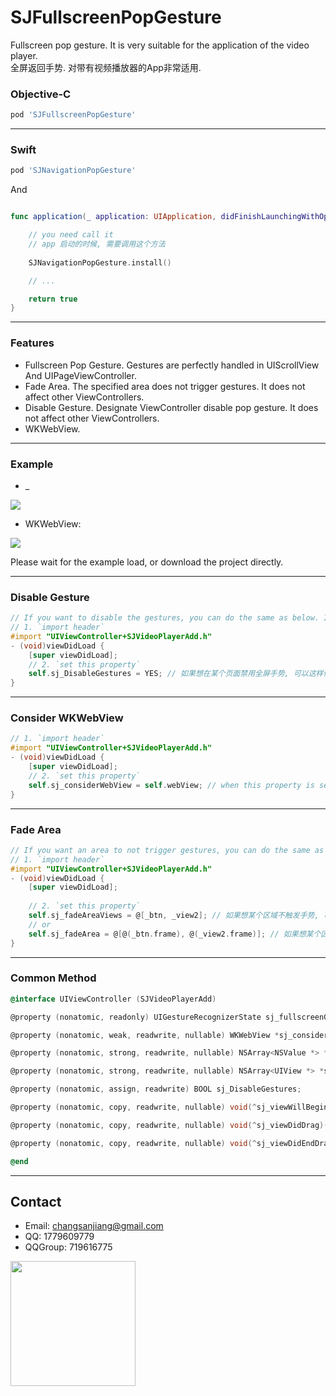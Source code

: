 # SJFullscreenPopGesture
Fullscreen pop gesture. It is very suitable for the application of the video player.    
全屏返回手势.  对带有视频播放器的App非常适用.

### Objective-C
```ruby
pod 'SJFullscreenPopGesture'
```
___

### Swift
```ruby
pod 'SJNavigationPopGesture'
```
And

```swift

func application(_ application: UIApplication, didFinishLaunchingWithOptions launchOptions: [UIApplicationLaunchOptionsKey: Any]?) -> Bool {

    // you need call it
    // app 启动的时候, 需要调用这个方法
    
    SJNavigationPopGesture.install()

    // ...

    return true
}
```
___


### Features
- Fullscreen Pop Gesture. Gestures are perfectly handled in UIScrollView And UIPageViewController.
- Fade Area. The specified area does not trigger gestures. It does not affect other ViewControllers.
- Disable Gesture. Designate ViewController disable pop gesture. It does not affect other ViewControllers.
- WKWebView.
___

### Example

- _
<img src="https://github.com/changsanjiang/SJVideoPlayerBackGR/blob/master/SJBackGRProject/SJBackGRProject/ex1.gif" />

- WKWebView:
<img src="https://github.com/changsanjiang/SJVideoPlayerBackGR/blob/master/SJBackGRProject/SJBackGRProject/ex2.gif" />

Please wait for the example load, or download the project directly.
___

### Disable Gesture

```Objective-C
// If you want to disable the gestures, you can do the same as below. It does not affect other ViewControllers.
// 1. `import header`
#import "UIViewController+SJVideoPlayerAdd.h"
- (void)viewDidLoad {
    [super viewDidLoad];
    // 2. `set this property`
    self.sj_DisableGestures = YES; // 如果想在某个页面禁用全屏手势, 可以这样做. 不影响其他页面. 离开页面时, 也无需恢复.
}
```
___

### Consider WKWebView

```Objective-C
// 1. `import header`
#import "UIViewController+SJVideoPlayerAdd.h"
- (void)viewDidLoad {
    [super viewDidLoad];
    // 2. `set this property`
    self.sj_considerWebView = self.webView; // when this property is set, will be enabled system gesture to back last web page, until it can't go back. 当设置这个属性后, 将会开启右滑返回上一个网页的手势. 最后才会触发全局pop手势.
}
```
___

### Fade Area

```Objective-C
// If you want an area to not trigger gestures, you can do the same as below. It does not affect other ViewControllers.
// 1. `import header`
#import "UIViewController+SJVideoPlayerAdd.h"
- (void)viewDidLoad {
    [super viewDidLoad];
    
    // 2. `set this property`
    self.sj_fadeAreaViews = @[_btn, _view2]; // 如果想某个区域不触发手势, 可以这样做.
    // or
    self.sj_fadeArea = @[@(_btn.frame), @(_view2.frame)]; // 如果想某个区域不触发手势, 可以这样做.
}
```
___

### Common Method
```Objective-C
@interface UIViewController (SJVideoPlayerAdd)

@property (nonatomic, readonly) UIGestureRecognizerState sj_fullscreenGestureState;

@property (nonatomic, weak, readwrite, nullable) WKWebView *sj_considerWebView;

@property (nonatomic, strong, readwrite, nullable) NSArray<NSValue *> *sj_fadeArea;

@property (nonatomic, strong, readwrite, nullable) NSArray<UIView *> *sj_fadeAreaViews;

@property (nonatomic, assign, readwrite) BOOL sj_DisableGestures;

@property (nonatomic, copy, readwrite, nullable) void(^sj_viewWillBeginDragging)(__kindof UIViewController *vc);

@property (nonatomic, copy, readwrite, nullable) void(^sj_viewDidDrag)(__kindof UIViewController *vc);

@property (nonatomic, copy, readwrite, nullable) void(^sj_viewDidEndDragging)(__kindof UIViewController *vc);

@end
```
___

## Contact
* Email: changsanjiang@gmail.com
* QQ: 1779609779
* QQGroup: 719616775 
<img src="https://github.com/changsanjiang/SJVideoPlayer/blob/master/SJVideoPlayerProject/SJVideoPlayerProject/Group.jpeg" width="200"  />
